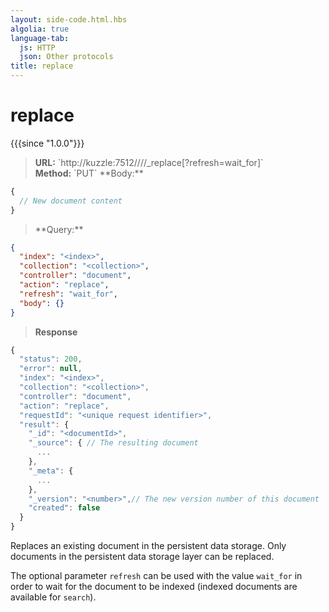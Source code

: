 ```yaml
---
layout: side-code.html.hbs
algolia: true
language-tab:
  js: HTTP
  json: Other protocols
title: replace
---
```


# replace

{{{since "1.0.0"}}}

<blockquote class="js">
<p>
<b>URL:</b> `http://kuzzle:7512/<index>/<collection>/<documentId>/_replace[?refresh=wait_for]`  
</br><b>Method:</b> `PUT`  
**Body:**
</p>
</blockquote>


```js
{
  // New document content
}
```


<blockquote class="json">
<p>
**Query:**
</p>
</blockquote>


```json
{
  "index": "<index>",
  "collection": "<collection>",
  "controller": "document",
  "action": "replace",
  "refresh": "wait_for",
  "body": {}
}
```

>**Response**

```javascript
{
  "status": 200,
  "error": null,
  "index": "<index>",
  "collection": "<collection>",
  "controller": "document",
  "action": "replace",
  "requestId": "<unique request identifier>",
  "result": {
    "_id": "<documentId>",
    "_source": { // The resulting document
      ...
    },
    "_meta": {
      ...
    },
    "_version": "<number>",// The new version number of this document
    "created": false
  }
}
```

Replaces an existing document in the persistent data storage.
Only documents in the persistent data storage layer can be replaced.

The optional parameter `refresh` can be used
with the value `wait_for` in order to wait for the document to be indexed (indexed documents are available for `search`).
